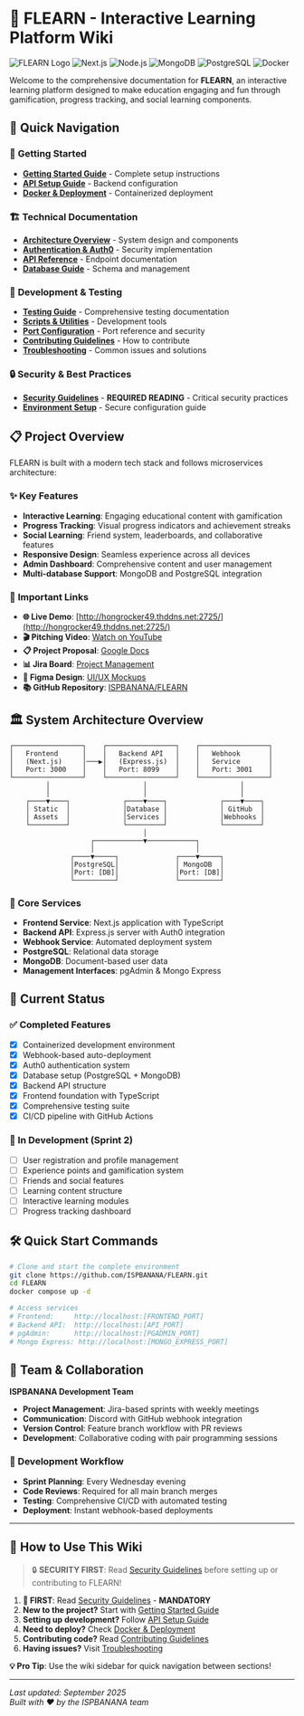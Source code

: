 # 🌟 FLEARN - Interactive Learning Platform Wiki

![FLEARN Logo](https://img.shields.io/badge/FLEARN-Learning%20Platform-blue)
![Next.js](https://img.shields.io/badge/Next.js-15.5.2-black)
![Node.js](https://img.shields.io/badge/Node.js-Express-green)
![MongoDB](https://img.shields.io/badge/MongoDB-7.0-green)
![PostgreSQL](https://img.shields.io/badge/PostgreSQL-15-blue)
![Docker](https://img.shields.io/badge/Docker-Containerized-blue)

Welcome to the comprehensive documentation for **FLEARN**, an interactive learning platform designed to make education engaging and fun through gamification, progress tracking, and social learning components.

## 🚀 Quick Navigation

### 🎯 **Getting Started**
- **[Getting Started Guide](Getting-Started)** - Complete setup instructions
- **[API Setup Guide](API-Setup-Guide)** - Backend configuration
- **[Docker & Deployment](Docker-Deployment)** - Containerized deployment

### 🏗️ **Technical Documentation**
- **[Architecture Overview](Architecture)** - System design and components
- **[Authentication & Auth0](Authentication-Auth0)** - Security implementation
- **[API Reference](API-Reference)** - Endpoint documentation
- **[Database Guide](Database-Guide)** - Schema and management

### 🧪 **Development & Testing**
- **[Testing Guide](Testing-Guide)** - Comprehensive testing documentation
- **[Scripts & Utilities](Scripts-Utilities)** - Development tools  
- **[Port Configuration](Port-Configuration)** - Port reference and security
- **[Contributing Guidelines](Contributing-Guidelines)** - How to contribute
- **[Troubleshooting](Troubleshooting)** - Common issues and solutions

### 🔒 **Security & Best Practices**
- **[Security Guidelines](Security-Guidelines)** - **REQUIRED READING** - Critical security practices
- **[Environment Setup](Getting-Started#environment-configuration)** - Secure configuration guide

## 📋 Project Overview

FLEARN is built with a modern tech stack and follows microservices architecture:

### ✨ Key Features
- **Interactive Learning**: Engaging educational content with gamification
- **Progress Tracking**: Visual progress indicators and achievement streaks
- **Social Learning**: Friend system, leaderboards, and collaborative features
- **Responsive Design**: Seamless experience across all devices
- **Admin Dashboard**: Comprehensive content and user management
- **Multi-database Support**: MongoDB and PostgreSQL integration

### 🎯 **Important Links**
- **🌐 Live Demo**: [http://hongrocker49.thddns.net:2725/](http://hongrocker49.thddns.net:2725/)
- **🎬 Pitching Video**: [Watch on YouTube](https://youtu.be/YiV91YK47vU)
- **📋 Project Proposal**: [Google Docs](https://docs.google.com/document/d/1RPuF_MChizx3Fs8yoE2WUcgqADlSC1DL95WdcP_SXaw/edit?usp=sharing)
- **📊 Jira Board**: [Project Management](https://isp-banana.atlassian.net/jira/software/projects/FLEARN/boards/1/backlog)
- **🎨 Figma Design**: [UI/UX Mockups](https://www.figma.com/design/aNtaPV5XsyTG1ETtTOuYwJ/FLEARN?t=uRrKrAPrcLgo4Q3D-1)
- **📚 GitHub Repository**: [ISPBANANA/FLEARN](https://github.com/ISPBANANA/FLEARN)

## 🏛️ System Architecture Overview

```
┌─────────────────┐    ┌─────────────────┐    ┌─────────────────┐
│   Frontend      │    │   Backend API   │    │   Webhook       │
│   (Next.js)     │───▶│   (Express.js)  │    │   Service       │
│   Port: 3000    │    │   Port: 8099    │    │   Port: 3001    │
└─────────────────┘    └─────────────────┘    └─────────────────┘
         │                       │                       │
         │                       │                       │
    ┌────▼────┐             ┌────▼────┐             ┌────▼────┐
    │ Static  │             │Database │             │ GitHub  │
    │ Assets  │             │Services │             │Webhooks │
    └─────────┘             └─────────┘             └─────────┘
                                 │
                    ┌────────────▼────────────┐
                    │                         │
               ┌────▼─────┐              ┌────▼─────┐
               │PostgreSQL│              │ MongoDB  │
               │Port: [DB]│              │Port: [DB]│
               └──────────┘              └──────────┘
```

### 🔧 Core Services
- **Frontend Service**: Next.js application with TypeScript
- **Backend API**: Express.js server with Auth0 integration  
- **Webhook Service**: Automated deployment system
- **PostgreSQL**: Relational data storage
- **MongoDB**: Document-based user data
- **Management Interfaces**: pgAdmin & Mongo Express

## 🚦 Current Status

### ✅ Completed Features
- [x] Containerized development environment
- [x] Webhook-based auto-deployment
- [x] Auth0 authentication system
- [x] Database setup (PostgreSQL + MongoDB)
- [x] Backend API structure
- [x] Frontend foundation with TypeScript
- [x] Comprehensive testing suite
- [x] CI/CD pipeline with GitHub Actions

### 🚧 In Development (Sprint 2)
- [ ] User registration and profile management
- [ ] Experience points and gamification system
- [ ] Friends and social features
- [ ] Learning content structure
- [ ] Interactive learning modules
- [ ] Progress tracking dashboard

## 🛠️ Quick Start Commands

```bash
# Clone and start the complete environment
git clone https://github.com/ISPBANANA/FLEARN.git
cd FLEARN
docker compose up -d

# Access services
# Frontend:     http://localhost:[FRONTEND_PORT]
# Backend API:  http://localhost:[API_PORT]
# pgAdmin:      http://localhost:[PGADMIN_PORT]
# Mongo Express: http://localhost:[MONGO_EXPRESS_PORT]
```

## 👥 Team & Collaboration

**ISPBANANA Development Team**
- **Project Management**: Jira-based sprints with weekly meetings
- **Communication**: Discord with GitHub webhook integration  
- **Version Control**: Feature branch workflow with PR reviews
- **Development**: Collaborative coding with pair programming sessions

### 📅 Development Workflow
- **Sprint Planning**: Every Wednesday evening
- **Code Reviews**: Required for all main branch merges
- **Testing**: Comprehensive CI/CD with automated testing
- **Deployment**: Instant webhook-based deployments

---

## 📖 How to Use This Wiki

> 🔒 **SECURITY FIRST**: Read [Security Guidelines](Security-Guidelines) before setting up or contributing to FLEARN!

1. **🚨 FIRST**: Read [Security Guidelines](Security-Guidelines) - **MANDATORY**
2. **New to the project?** Start with [Getting Started Guide](Getting-Started)
3. **Setting up development?** Follow [API Setup Guide](API-Setup-Guide)
4. **Need to deploy?** Check [Docker & Deployment](Docker-Deployment)
5. **Contributing code?** Read [Contributing Guidelines](Contributing-Guidelines)
6. **Having issues?** Visit [Troubleshooting](Troubleshooting)

**💡 Pro Tip**: Use the wiki sidebar for quick navigation between sections!

---

*Last updated: September 2025*  
*Built with ❤️ by the ISPBANANA team*